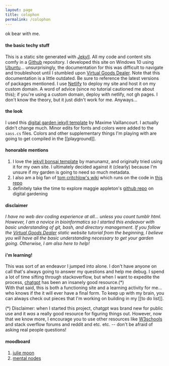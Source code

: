 ```yaml
---
layout: page
title: colophon
permalink: /colophon
---
```


ok bear with me.

#### the basic techy stuff
This is a static site generated with [Jekyll](https://jekyllrb.com/). All my code and content sits comfy in a [Github](https://github.com) repository.
I developed this site on Windows 10 using [Ubuntu](https://ubuntu.com/)... unsurprisingly, the documentation for this was difficult to navigate and troubleshoot until I stumbled upon [Virtual Goods Dealer](https://pages.virtualgoodsdealer.com/articles/2020/11/23/simple-website-tutorial-part-two/#windows-setting-up-bash). Note that this documentation is a little outdated. Be sure to reference the latest versions of packages mentioned. 
I use [Netlify](https://netlify.com) to deploy my site and host it on my custom domain. A word of advice (since no tutorial cautioned me about this); if you're using a custom domain, deploy with netlify, not gh pages. I don't know the theory, but it just didn't work for me. Anyways...

#### the look
I used this [digital garden jekyll template](https://maximevaillancourt.com/blog/setting-up-your-own-digital-garden-with-jekyll) by Maxime Vaillancourt.
I actually didn't change much. Minor edits for fonts and colors were added to the `sass.cs` files. Colors and other supplementary things I'm playing with are going to get compiled in the [[playground]].


#### honorable mentions
1. I love the [jekyll bonsai template](https://jekyll-bonsai.netlify.app/post/0b9db15818/#clone) by manunamz, and originally tried using it for my own site. I ultimately decided against it (clearly) because I'm unsure if my garden is going to need so much metadata.
2. I also am a big fan of [tom critchlow's wiki](https://tomcritchlow.com/wiki/) which runs on the code in [this repo](https://github.com/tomcritchlow/tomcritchlow.github.io)
3. definitely take the time to explore maggie appleton's [github repo](https://github.com/MaggieAppleton/digital-gardeners) on digital gardening

#### disclaimer
*I have no web dev coding experience at all... unless you count tumblr html. However, I am a novice in bioinformatics so I started this endeavor with basic understanding of git, bash, and directory management. If you follow the [Virtual Goods Dealer](https://pages.virtualgoodsdealer.com/articles/2020/11/16/simple-website-tutorial-part-one/) static website tutorial from the beginning, I believe you will have all the basic understanding necessary to get your garden going. Otherwise, I am also here to help!* 

#### i'm learning!
This was sort of an endeavor I jumped into alone. I don't have anyone on call that's always going to answer my questions and help me debug. I spend a lot of time sifting through stackoverflow, but when I want to expedite the process, [chatgpt](chatgpt.openai.com) has been an insanely good resource.(*) <br> With that said, this is both a functioning site and a learning activity for me... who knows if the it will ever have a final form. To keep up with my brain, you can always check out pieces that I'm working on building in my [[to do list]].

(*) Disclaimer: when I started this project, chatgpt was brand new for public use and it *was* a really good resource for figuring things out. However, now that we know more, I encourage you to use other resources like [W3schools](https://www.w3schools.com/html/) and stack overflow forums and reddit and etc. etc. -- don't be afraid of asking real people questions!

#### moodboard
1. [julie moon](https://www.juliemoon.info/)
2. [mental nodes](https://www.mentalnodes.com/)
